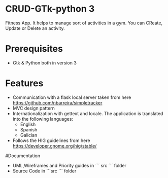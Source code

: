 # CRUD-GTk-python 3

Fitness App. It helps to manage sort of activities in a gym. 
You can CReate, Update or Delete an activity.

# Prerequisites
* Gtk & Python both in version 3

# Features
* Communication with a flask local server taken from here https://github.com/nbarreira/simpletracker
* MVC design pattern
* Internationalization with gettext and locale. The application is translated into the following languages: 
	* English
	* Spanish
	* Galician
* Follows the HIG guidelines from here https://developer.gnome.org/hig/stable/

#Documentation
* UML,Wireframes and Priority guides in ´´´ src ´´´ folder
* Source Code in ´´´src ´´´ folder 

